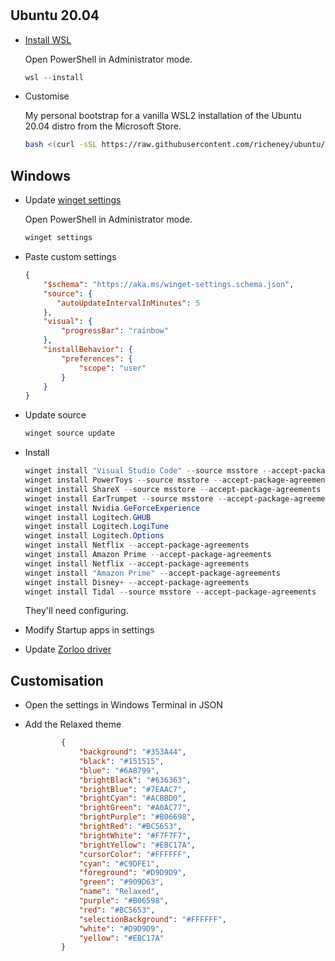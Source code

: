 # 

## Ubuntu 20.04

* [Install WSL](https://aka.ms/installwsl2) 

    Open PowerShell in Administrator mode.

    ```powershell
    wsl --install
    ```

* Customise

    My personal bootstrap for a vanilla WSL2 installation of the Ubuntu 20.04 distro from the Microsoft Store.

    ```bash
    bash <(curl -sSL https://raw.githubusercontent.com/richeney/ubuntu/master/bootstrap.sh)
    ```

## Windows

* Update [winget settings](https://aka.ms/winget-settings)

    Open PowerShell in Administrator mode.

    ```powershell
    winget settings
    ```
    
* Paste custom settings

    ```json
    {
        "$schema": "https://aka.ms/winget-settings.schema.json",
        "source": {
           "autoUpdateIntervalInMinutes": 5
        },
        "visual": {
            "progressBar": "rainbow"
        },
        "installBehavior": {
            "preferences": {
                "scope": "user"
            }
        }
    }
    ```
    
 * Update source
 
     ```powershell
     winget source update
     ```
     
 * Install

    ```powershell
    winget install "Visual Studio Code" --source msstore --accept-package-agreements
    winget install PowerToys --source msstore --accept-package-agreements
    winget install ShareX --source msstore --accept-package-agreements
    winget install EarTrumpet --source msstore --accept-package-agreements
    winget install Nvidia.GeForceExperience
    winget install Logitech.GHUB
    winget install Logitech.LogiTune
    winget install Logitech.Options
    winget install Netflix --accept-package-agreements
    winget install Amazon Prime --accept-package-agreements
    winget install Netflix --accept-package-agreements
    winget install "Amazon Prime" --accept-package-agreements
    winget install Disney+ --accept-package-agreements
    winget install Tidal --source msstore --accept-package-agreements
    ```
 
    They'll need configuring. 
 
 * Modify Startup apps in settings
 * Update [Zorloo driver](https://www.zorloo.com/download)
    
 ## Customisation
 
 * Open the settings in Windows Terminal in JSON
 * Add the Relaxed theme

    ```json
            {
                "background": "#353A44",
                "black": "#151515",
                "blue": "#6A8799",
                "brightBlack": "#636363",
                "brightBlue": "#7EAAC7",
                "brightCyan": "#ACBBD0",
                "brightGreen": "#A0AC77",
                "brightPurple": "#B06698",
                "brightRed": "#BC5653",
                "brightWhite": "#F7F7F7",
                "brightYellow": "#EBC17A",
                "cursorColor": "#FFFFFF",
                "cyan": "#C9DFE1",
                "foreground": "#D9D9D9",
                "green": "#909D63",
                "name": "Relaxed",
                "purple": "#B06598",
                "red": "#BC5653",
                "selectionBackground": "#FFFFFF",
                "white": "#D9D9D9",
                "yellow": "#EBC17A"
            }
    ```
